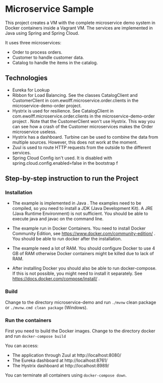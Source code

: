 # Microservice Sample

This project creates a VM with the complete microservice demo system in Docker containers inside a Vagrant VM. The services are implemented in Java using Spring and Spring Cloud.

It uses three microservices:

* Order to process orders.
* Customer to handle customer data.
* Catalog to handle the items in the catalog.

## Technologies

* Eureka for Lookup
* Ribbon for Load Balancing. See the classes CatalogClient and CustomerClient in com.ewolff.microservice.order.clients in the microservice-demo-order project.
* Hystrix is used for resilience. See CatalogClient in com.ewolff.microservice.order.clients in the microservice-demo-order project . Note that the CustomerClient won't use Hystrix. This way you can see how a crash of the Customer microservices makes the Order microservice useless.
* Hystrix has a dashboard. Turbine can be used to combine the data from multiple sources. However, this does not work at the moment.
* Zuul is used to route HTTP requests from the outside to the different services.
* Spring Cloud Config isn't used. It is disabled with spring.cloud.config.enabled=false in the bootstrap f

## Step-by-step instruction to run the Project

### Installation

* The example is implemented in Java . The examples need to be compiled, so you need to install a JDK (Java Development Kit). A JRE (Java Runtime Environment) is not sufficient. You should be able to execute java and javac on the command line.
* The example run in Docker Containers. You need to install Docker Community Edition, see https://www.docker.com/community-edition/ . You should be able to run docker after the installation.

* The example need a lot of RAM. You should configure Docker to use 4 GB of RAM otherwise Docker containers might be killed due to lack of RAM.

* After installing Docker you should also be able to run docker-compose. If this is not possible, you might need to install it separately. See https://docs.docker.com/compose/install/ .

### Build

Change to the directory microservice-demo and run `./mvnw` clean package or `./mvnw.cmd clean package` (Windows).

### Run the containers

First you need to build the Docker images. Change to the directory docker and run `docker-compose build`

You can access:

* The application through Zuul at http://localhost:8080/
* The Eureka dashboard at http://localhost:8761/
* The Hystrix dashboard at http://localhost:8989/

You can terminate all containers using `docker-compose down`.
